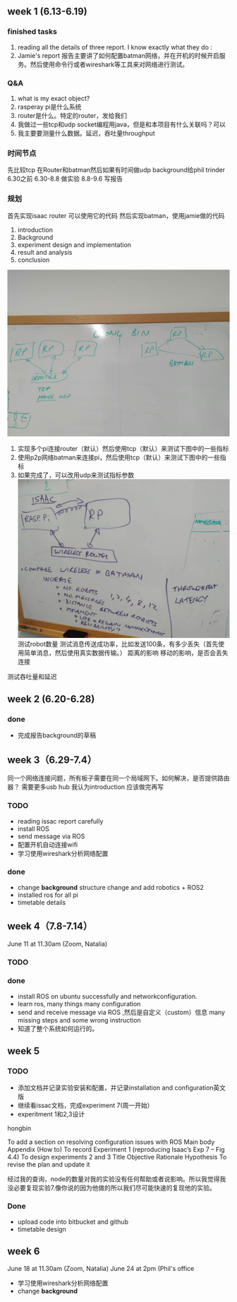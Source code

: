 ## week 1 (6.13-6.19)
### finished tasks
1. reading all the details of three report. I know exactly what they do :
2. Jamie's report 报告主要讲了如何配置batman网络，并在开机的时候开启服务。然后使用命令行或者wireshark等工具来对网络进行测试。

### Q&A

1. what is my exact object?
2. rasperay pi是什么系统
3. router是什么。特定的router，发给我们
4. 我做过一些tcp和udp socket编程用java，但是和本项目有什么关联吗？可以
5. 我主要要测量什么数据。延迟，吞吐量throughput

### 时间节点
先比较tcp 在Router和batman然后如果有时间做udp
background给phil trinder 6.30之前
6.30-8.8 做实验
8.8-9.6 写报告

### 规划
首先实现isaac router 可以使用它的代码
然后实现batman，使用jamie做的代码

1. introduction
2. Background
3. experiment design and implementation
4. result and analysis
5. conclusion

![](media/15614533550263.jpg)
1. 实现多个pi连接router（默认）然后使用tcp（默认）来测试下图中的一些指标
2. 使用p2p网络batman来连接pi，然后使用tcp（默认）来测试下图中的一些指标
3. 如果完成了，可以改用udp来测试指标参数
![](media/15614533701248.jpg)
测试robot数量
测试消息传送成功率，比如发送100条，有多少丢失（首先使用简单消息，然后使用真实数据传输。）
距离的影响
移动的影响，是否会丢失连接

测试吞吐量和延迟
## week 2 (6.20-6.28)
### done
- 完成报告background的草稿

## week 3（6.29-7.4）
同一个网络连接问题，所有板子需要在同一个局域网下。如何解决，是否提供路由器？
需要更多usb hub
我认为introduction 应该做完再写
### TODO
- reading issac report carefully
- install ROS 
- send message via ROS
- 配置开机自动连接wifi
- 学习使用wireshark分析网络配置


### done
- change **background** structure change and add robotics + ROS2
- installed ros for all pi 
- timetable details

## week 4（7.8-7.14）
June 11 at 11.30am (Zoom, Natalia)

### TODO


### done
- install ROS on ubuntu successfully and networkconfiguration.
- learn ros, many things many configuration
- send and receive message via ROS ,然后是自定义（custom）信息 many missing steps and some wrong instruction
- 知道了整个系统如何运行的。

## week 5

### TODO
- 添加文档并记录实验安装和配置，并记录installation and configuration英文版
- 继续看issac文档，完成experiment 7(周一开始）
- experitment 1和2,3设计

hongbin

To add a section on resolving configuration issues with ROS
Main body
Appendix (How to)
To record Experiment 1 (reproducing Isaac’s Exp 7 – Fig 4.4)
To design experiments 2 and 3
Title
Objective
Rationale
Hypothesis
To revise the plan and update it

经过我的查询，node的数量对我的实验没有任何帮助或者说影响。所以我觉得我没必要复现实验7.像你说的因为他做的所以我们尽可能快速的复现他的实验。
### Done
- upload code into bitbucket and github
- timetable design


## week 6
June 18 at 11.30am (Zoom, Natalia)
June 24 at 2pm (Phil's office
- 学习使用wireshark分析网络配置
- change **background** 